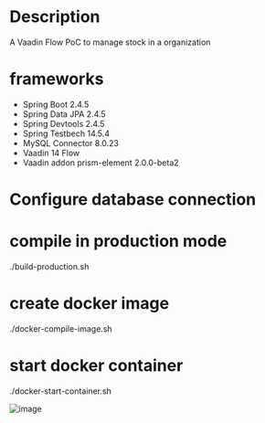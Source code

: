 # Description

A Vaadin Flow PoC to manage stock in a organization

# frameworks
- Spring Boot 2.4.5
- Spring Data JPA 2.4.5
- Spring Devtools 2.4.5
- Spring Testbech 14.5.4
- MySQL Connector 8.0.23
- Vaadin 14 Flow
- Vaadin addon prism-element 2.0.0-beta2

# Configure database connection

# compile in production mode
./build-production.sh

# create docker image
./docker-compile-image.sh

# start docker container
./docker-start-container.sh 

![image](https://user-images.githubusercontent.com/1216181/117584292-6c527800-b10c-11eb-8952-ff5f35728332.png)